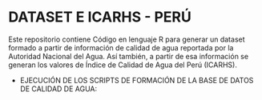 # DATASET E ICARHS - PERÚ

Este repositorio contiene Código en lenguaje R para generar un dataset formado a partir de información de calidad de agua reportada por la Autoridad Nacional del Agua. Así también, a partir de esa información se generan los valores de Índice de Calidad de Agua del Perú (ICARHS).

* EJECUCIÓN DE LOS SCRIPTS DE FORMACIÓN DE LA BASE DE DATOS DE CALIDAD DE AGUA: [](https://github.com/Bryan1qr/AGUA/blob/main/EJECUCION_DATASET.R)
